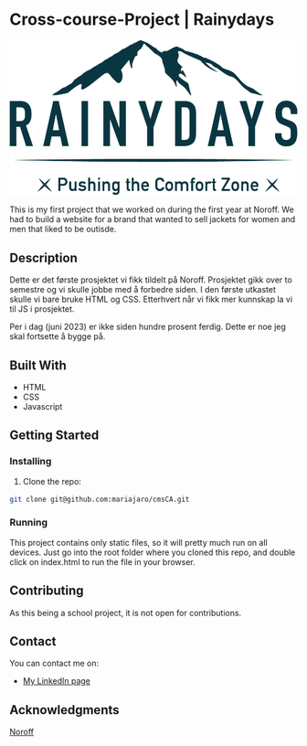 # Cross-course-Project | Rainydays

![logo](images/RainyDays_Logo.png)

This is my first project that we worked on during the first year at Noroff. We had to build a website for a brand that wanted to sell jackets for women and men that liked to be outisde. 

## Description

Dette er det første prosjektet vi fikk tildelt på Noroff. Prosjektet gikk over to semestre og vi skulle jobbe med å forbedre siden. I den første utkastet skulle vi bare bruke HTML og CSS. Etterhvert  når vi fikk mer kunnskap la vi til JS i prosjektet. 

Per i dag (juni 2023) er ikke siden hundre prosent ferdig. Dette er noe jeg skal fortsette å bygge på. 

## Built With

- HTML
- CSS
- Javascript

## Getting Started

### Installing 

1. Clone the repo:

```bash
git clone git@github.com:mariajaro/cmsCA.git
```

### Running

This project contains only static files, so it will pretty much run on all devices. Just go into the root folder where you cloned this repo, and double click on index.html to run the file in your browser.

## Contributing

As this being a school project, it is not open for contributions.

## Contact

You can contact me on:
- [My LinkedIn page](https://www.linkedin.com/in/maria-jaroszewska-94a63b241/)


## Acknowledgments

[Noroff](https://www.noroff.no/en)
